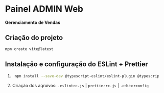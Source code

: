 # Painel ADMIN Web

**Gerenciamento de Vendas**

## Criação do projeto

```BASH
npm create vite@latest
```

## Instalação e configuração do ESLint + Prettier

1. ```BASH
    npm install --save-dev @typescript-eslint/eslint-plugin @typescript-eslint/parser eslint eslint-config-prettier eslint-plugin-import eslint-plugin-prettier eslint-plugin-react eslint-plugin-simple-import-sort pre-commit prettier

    ```

1. Criação dos aqruivos: `.eslintrc.js` | `pretiierrc.js` | `.editorconfig`
